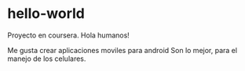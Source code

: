 # hello-world
Proyecto en coursera.
Hola humanos!

Me gusta crear aplicaciones moviles para android
Son lo mejor, para el manejo de los celulares.
